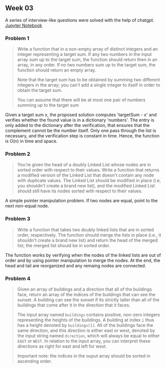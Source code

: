 ## Week 03
A series of interview-like questions were solved with the help of chatgpt.
[Jupyter Notebook](./Code_Interview_Linked_Queue_Stacks.ipynb) 

### Problem 1
> Write a function that in a non-empty array of distinct integers and an integer representing a target sum. If any two numbers in the input array sum up to the target sum, the function should return then in an array, in any order. If no two numbers sum up to the target sum, the function should return an empty array.
>
> Note that the target sum has to be obtained by summing two different integers in the array; you can't add a single integer to itself in order to obtain the target sum.
>
> You can assume that there will be at most one pair of numbers summing up to the target sum 

Given a target sum x, the proposed solution  computes 'targetSum - x' and verifies whether the found value is in a dictionary 'numbers'. The entry is only added to the dictionary after the verification, that ensures that the complement cannot be the number itself. Only one pass through the list is necessary, and the verification step is constant in time. Hence, the function is O(n) in time and space.

### Problem 2
>  You're given the head of a doubly Linked List whose nodes are in sorted order with respect to their values. Write a function that returns a modified version of the Linked List that doesn't contain any node with duplicate values. The Linked List should be modified in place (i.e, you shouldn't create a brand new list), and the modified Linked List should still have its nodes sorted with respect to their values.
> 
A simple pointer manipulation problem. If two nodes are equal, point to the next non-equal node. 

### Problem 3
> Write a function that takes two doubly linked lists that are in sorted order, respectively. The function should merge the lists in place (i.e., it shouldn't create a brand new list) and return the head of the merged list; the merged list should be in sorted order.

The function works by verifying when the nodes of the linked lists are out of order and by using pointer manipulation to merge the nodes. At the end, the head and tail are reorganized and any remaing nodes are connected. 

### Problem 4
 > Given an array of buildings and a direction that all of the buildings face, return an array of the indices of the buildings that can see the sunset.
 > A building can see the sunset if its strictly taller than all of the buildings that come after it in the direction that it faces. 
 >
 > The input array named ``buildings`` contains positive, non-zero integers representing the heights of the buildings. A building at index ``i`` thus has a height denoted by ``buildings[1]``. All of the buildings face the same direction, and this direction is either east or west, denoted by the input string named ``direction``, which will always be equal to either ``EAST`` or ``WEST``. In relation to the input array, you can interpret these directions as right for east and left for west. 
 >
 > Important note: the indices in the ouput array should be sorted in ascending order. 

